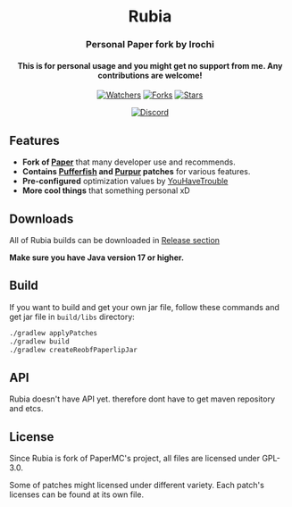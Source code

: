 <div align="center">
  <h1><b>Rubia</b></h1>
  <h3>Personal Paper fork by Irochi</h3>
  <h4><b>This is for personal usage and you might get no support from me. Any contributions are welcome!</b></h4>

[![Watchers](https://img.shields.io/github/watchers/IrochiMC/Rubia?style=for-the-badge)](https://github.com/IrochiMC/Rubia/watchers)
[![Forks](https://img.shields.io/github/forks/IrochiMC/Rubia?style=for-the-badge)](https://github.com/IrochiMC/Rubia/network/members)
[![Stars](https://img.shields.io/github/stars/IrochiMC/Rubia?style=for-the-badge)](https://github.com/IrochiMC/Rubia/stargazers)

[![Discord](<https://img.shields.io/discord/883670043404173352?color=5865F2&label=discord(not_ready)&style=for-the-badge>)](https://irochi.moe)

</div>

## Features

- **Fork of [Paper](https://github.com/PaperMC/Paper)** that many developer use and recommends.
- **Contains [Pufferfish](https://github.com/pufferfish-gg/Pufferfish) and [Purpur](https://github.com/PurpurMC/Purpur) patches** for various features.
- **Pre-configured** optimization values by [YouHaveTrouble](https://github.com/YouHaveTrouble/minecraft-optimization)
- **More cool things** that something personal xD

## Downloads

All of Rubia builds can be downloaded in [Release section](https://github.com/IrochiMC/Rubia/releases)

**Make sure you have Java version 17 or higher.**

## Build

If you want to build and get your own jar file, follow these commands and get jar file in `build/libs` directory:

```bash
./gradlew applyPatches
./gradlew build
./gradlew createReobfPaperlipJar
```

## API

Rubia doesn't have API yet. therefore dont have to get maven repository and etcs.

## License

Since Rubia is fork of PaperMC's project, all files are licensed under GPL-3.0.

Some of patches might licensed under different variety. Each patch's licenses can be found at its own file.
